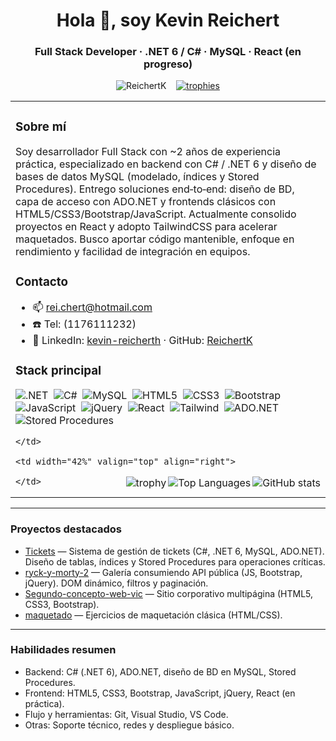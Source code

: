 <h1 align="center">Hola 👋, soy Kevin Reichert</h1>
<h3 align="center">Full Stack Developer · .NET 6 / C# · MySQL · React (en progreso)</h3>

<p align="center">
  <img src="https://komarev.com/ghpvc/?username=ReichertK&label=Profile%20views&color=0e75b6&style=flat" alt="ReichertK" />
  &nbsp;&nbsp;
  <a href="https://github.com/ryo-ma/github-profile-trophy"><img src="https://github-profile-trophy.vercel.app/?username=ReichertK" alt="trophies" /></a>
</p>

<!-- Two-column layout: left = bio + contact + tech, right = stats -->
<table width="100%">
  <tr>
    <td width="58%" valign="top">

### Sobre mí
Soy desarrollador Full Stack con ~2 años de experiencia práctica, especializado en backend con C# / .NET 6 y diseño de bases de datos MySQL (modelado, índices y Stored Procedures). Entrego soluciones end‑to‑end: diseño de BD, capa de acceso con ADO.NET y frontends clásicos con HTML5/CSS3/Bootstrap/JavaScript. Actualmente consolido proyectos en React y adopto TailwindCSS para acelerar maquetados. Busco aportar código mantenible, enfoque en rendimiento y facilidad de integración en equipos.

### Contacto
- 📫 <a href="mailto:rei.chert@hotmail.com">rei.chert@hotmail.com</a>  
- ☎️ Tel: (1176111232)  
- 🔗 LinkedIn: <a href="https://linkedin.com/in/kevin-reicherth">kevin-reicherth</a> · GitHub: <a href="https://github.com/ReichertK">ReichertK</a>

### Stack principal
<p>
  <img alt=".NET" src="https://img.shields.io/badge/.NET-6-blue?style=flat&logo=.net" />&nbsp;
  <img alt="C#" src="https://img.shields.io/badge/C%23-Avanzado-239120?style=flat&logo=c%23" />&nbsp;
  <img alt="MySQL" src="https://img.shields.io/badge/MySQL-Intermedio-4479A1?style=flat&logo=mysql" />&nbsp;
  <img alt="HTML5" src="https://img.shields.io/badge/HTML5-Avanzado-e34f26?style=flat&logo=html5" />&nbsp;
  <img alt="CSS3" src="https://img.shields.io/badge/CSS3-Avanzado-1572B6?style=flat&logo=css3" />&nbsp;
  <img alt="Bootstrap" src="https://img.shields.io/badge/Bootstrap-Intermedio-563D7C?style=flat&logo=bootstrap" />&nbsp;
  <img alt="JavaScript" src="https://img.shields.io/badge/JavaScript-Intermedio-F7DF1E?style=flat&logo=javascript" />&nbsp;
  <img alt="jQuery" src="https://img.shields.io/badge/jQuery-Intermedio-0769AD?style=flat&logo=jquery" />&nbsp;
  <img alt="React" src="https://img.shields.io/badge/React-En%20progreso-61DAFB?style=flat&logo=react" />&nbsp;
  <img alt="Tailwind" src="https://img.shields.io/badge/Tailwind-En%20adopci%C3%B3n-38B2AC?style=flat&logo=tailwindcss" />&nbsp;
  <img alt="ADO.NET" src="https://img.shields.io/badge/ADO.NET-Intermedio-0D6EFD?style=flat" />&nbsp;
  <img alt="Stored Procedures" src="https://img.shields.io/badge/Stored%20Procedures-Intermedio-6f42c1?style=flat" />
</p>

    </td>

    <td width="42%" valign="top" align="right">

<!-- Right column: stats and visual badges -->
<p align="right">
  <img align="right" src="https://github-readme-stats.vercel.app/api?username=ReichertK&show_icons=true&locale=en" alt="GitHub stats" />
</p>

<p align="right">
  <img align="right" src="https://github-readme-stats.vercel.app/api/top-langs?username=ReichertK&show_icons=true&locale=en&layout=compact" alt="Top Languages" />
</p>

<p align="right">
  <a href="https://github.com/ryo-ma/github-profile-trophy"><img align="right" src="https://github-profile-trophy.vercel.app/?username=ReichertK&theme=onedark" alt="trophy" /></a>
</p>

    </td>
  </tr>
</table>

---

### Proyectos destacados
- [Tickets](https://github.com/ReichertK/Tickets) — Sistema de gestión de tickets (C#, .NET 6, MySQL, ADO.NET). Diseño de tablas, índices y Stored Procedures para operaciones críticas.  
- [ryck-y-morty-2](https://github.com/ReichertK/ryck-y-morty-2) — Galería consumiendo API pública (JS, Bootstrap, jQuery). DOM dinámico, filtros y paginación.  
- [Segundo-concepto-web-vic](https://github.com/ReichertK/Segundo-concepto-web-vic) — Sitio corporativo multipágina (HTML5, CSS3, Bootstrap).  
- [maquetado](https://github.com/ReichertK/maquetado) — Ejercicios de maquetación clásica (HTML/CSS).

---

### Habilidades resumen
- Backend: C# (.NET 6), ADO.NET, diseño de BD en MySQL, Stored Procedures.  
- Frontend: HTML5, CSS3, Bootstrap, JavaScript, jQuery, React (en práctica).  
- Flujo y herramientas: Git, Visual Studio, VS Code.  
- Otras: Soporte técnico, redes y despliegue básico.
